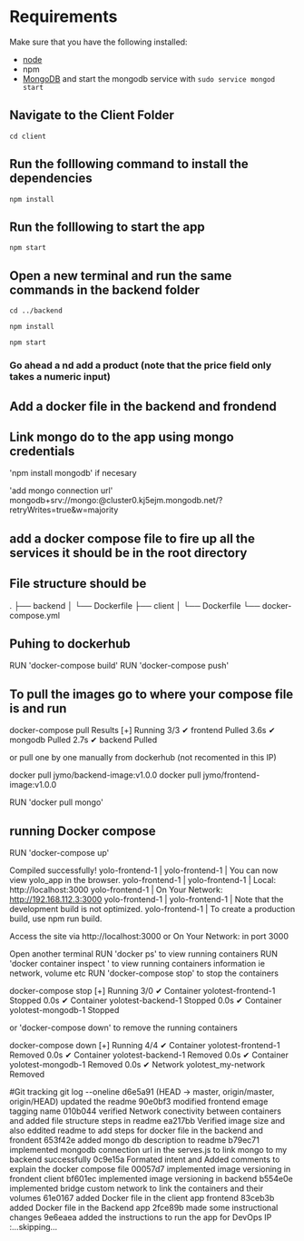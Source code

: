 # Requirements
Make sure that you have the following installed:
- [node](https://www.digitalocean.com/community/tutorials/how-to-install-node-js-on-ubuntu-18-04) 
- npm 
- [MongoDB](https://docs.mongodb.com/manual/tutorial/install-mongodb-on-ubuntu/) and start the mongodb service with `sudo service mongod start`

## Navigate to the Client Folder 
 `cd client`

## Run the folllowing command to install the dependencies 
 `npm install`

## Run the folllowing to start the app
 `npm start`

## Open a new terminal and run the same commands in the backend folder
 `cd ../backend`

 `npm install`

 `npm start`

### Go ahead a nd add a product (note that the price field only takes a numeric input)

## Add a docker file in the backend and frondend

 ## Link mongo do to the app using mongo credentials
 'npm install mongodb' if necesary

 'add mongo connection url'
  mongodb+srv://mongo:<password>@cluster0.kj5ejm.mongodb.net/?retryWrites=true&w=majority

## add a docker compose file to fire up all the services  it should be in the root directory


## File structure should be 
.
├── backend
│   └── Dockerfile
├── client
│   └── Dockerfile
└── docker-compose.yml


## Puhing to dockerhub
RUN 'docker-compose build'
RUN 'docker-compose push'


## To pull the images go to where your compose file is and run 

docker-compose pull
Results 
[+] Running 3/3
 ✔ frontend Pulled                                                         3.6s 
 ✔ mongodb Pulled                                                          2.7s 
 ✔ backend Pulled                                                 

or pull one by one manually from dockerhub (not recomented in this IP)

docker pull jymo/backend-image:v1.0.0
docker pull jymo/frontend-image:v1.0.0
<!-- mongo is not locally built -->
RUN 'docker pull mongo' 

## running Docker compose 
RUN 'docker-compose up' 


Compiled successfully!
yolo-frontend-1  | 
yolo-frontend-1  | You can now view yolo_app in the browser.
yolo-frontend-1  | 
yolo-frontend-1  |   Local:            http://localhost:3000
yolo-frontend-1  |   On Your Network:  http://192.168.112.3:3000
yolo-frontend-1  | 
yolo-frontend-1  | Note that the development build is not optimized.
yolo-frontend-1  | To create a production build, use npm run build.


Access the site via  http://localhost:3000 or On Your Network: in port 3000

Open another terminal
RUN 'docker ps' to view running containers
RUN 'docker container inspect ' to view running containers information ie network, volume etc
RUN 'docker-compose stop' to stop the containers 

  docker-compose stop
[+] Running 3/0
 ✔ Container yolotest-frontend-1  Stopped   0.0s 
 ✔ Container yolotest-backend-1   Stopped   0.0s 
 ✔ Container yolotest-mongodb-1   Stopped

or 'docker-compose down' to remove the running containers

 docker-compose down
[+] Running 4/4
 ✔ Container yolotest-frontend-1  Removed    0.0s 
 ✔ Container yolotest-backend-1   Removed    0.0s 
 ✔ Container yolotest-mongodb-1   Removed    0.0s 
 ✔ Network yolotest_my-network    Removed 



#Git tracking
git log --oneline
d6e5a91 (HEAD -> master, origin/master, origin/HEAD) updated the readme
90e0bf3 modified frontend emage tagging name
010b044 verified Network conectivity between containers and added file structure steps in readme
ea217bb Verified image size and also eddited readme to add steps for docker file in the backend and frondent
653f42e added mongo db description to readme
b79ec71 implemented mongodb connection url in the serves.js to link mongo to my backend successfully
0c9e15a Formated intent and Added comments to explain the docker compose file
00057d7 implemented image versioning in frondent client
bf601ec implemented image versioning in backend
b554e0e implemented bridge custom network to link the containers and their volumes
61e0167 added Docker file in the client app frontend
83ceb3b added Docker file in the Backend app
2fce89b made some instructional changes
9e6eaea added the instructions to run the app for DevOps IP
:...skipping...








